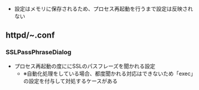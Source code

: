 - 設定はメモリに保存されるため、プロセス再起動を行うまで設定は反映されない

## httpd/~.conf
### SSLPassPhraseDialog
- プロセス再起動の度ににSSLのパスフレーズを聞かれる設定
  - ※自動化処理をしている場合、都度聞かれる対応はできないため「exec」の設定を付与して対処するケースがある
